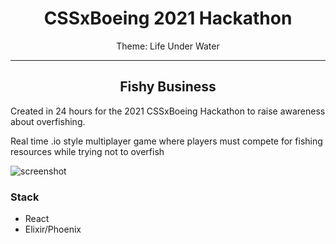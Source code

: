 <div align="center">
 
 # CSSxBoeing 2021 Hackathon
Theme: Life Under Water
 
 ------
 
 ## Fishy Business
 
 </div>
 
 Created in 24 hours for the 2021 CSSxBoeing Hackathon to raise awareness about overfishing.
 
 Real time .io style multiplayer game where players must compete for fishing resources while trying not to overfish
 
 ![screenshot](https://user-images.githubusercontent.com/9089056/113520938-2a269b80-958e-11eb-8215-3dacd204752d.png)
 
 
### Stack

- React
- Elixir/Phoenix
